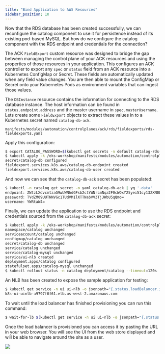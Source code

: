 ```yaml
---
title: "Bind Application to AWS Resources"
sidebar_position: 10
---
```


Now that the RDS database has been created successfully, we can reconfigure the catalog component to use it for persistence instead of its existing pod-based MySQL. But how do we configure the catalog component with the RDS endpoint and credentials for the connection?

The ACK `FieldExport` custom resource was designed to bridge the gap between managing the control plane of your ACK resources and using the properties of those resources in your application. This configures an ACK controller to export any `spec` or `status` field from an ACK resource into a Kubernetes ConfigMap or Secret. These fields are automatically updated when any field value changes. You are then able to mount the ConfigMap or Secret onto your Kubernetes Pods as environment variables that can ingest those values.

The `DBInstance` resource contains the information for connecting to the RDS database instance. The host information can be found in `status.endpoint.address` and the master username  in `spec.masterUsername`. Lets create some `FieldExport` objects to extract these values in to a Kubernetes secret named `catalog-db-ack`.

```file
manifests/modules/automation/controlplanes/ack/rds/fieldexports/rds-fieldexports.yaml
```

Apply this configuration:

```bash
$ export CATALOG_PASSWORD=$(kubectl get secrets -n default catalog-rds-pw -n catalog -o go-template='{{.data.password|base64decode}}')
$ kubectl apply -k /eks-workshop/manifests/modules/automation/controlplanes/ack/rds/fieldexports
secret/catalog-db configured
fieldexport.services.k8s.aws/catalog-db-endpoint created
fieldexport.services.k8s.aws/catalog-db-user created
```

And now we can see that the `catalog-db-ack` secret has been populated:

```bash
$ kubectl -n catalog get secret -o yaml catalog-db-ack | yq '.data'
endpoint: ZWtzLXdvcmtzaG9wLWNhdGFsb2ctYWNrLmNqa2F0cWQxY25yei51cy13ZXN0LTIucmRzLmFtYXpvbmF3cy5jb20=
password: TVdZM09UUTNNVGc1TUdVM1lXTTNabVV3TjJWbU5qQmo=
username: YWRtaW4=
```

Finally, we can update the application to use the RDS endpoint and credentials sourced from the `catalog-db-ack` secret:

```bash
$ kubectl apply -k /eks-workshop/manifests/modules/automation/controlplanes/ack/rds/application
namespace/catalog unchanged
serviceaccount/catalog unchanged
configmap/catalog unchanged
secret/catalog-db unchanged
service/catalog unchanged
service/catalog-mysql unchanged
service/ui-nlb created
deployment.apps/catalog configured
statefulset.apps/catalog-mysql unchanged
$ kubectl rollout status -n catalog deployment/catalog --timeout=120s
```

An NLB has been created to expose the sample application for testing:

```bash
$ kubectl get service -n ui ui-nlb -o jsonpath="{.status.loadBalancer.ingress[*].hostname}{'\n'}"
k8s-ui-uinlb-a9797f0f61.elb.us-west-2.amazonaws.com
```

To wait until the load balancer has finished provisioning you can run this command:

```bash timeout=610
$ wait-for-lb $(kubectl get service -n ui ui-nlb -o jsonpath="{.status.loadBalancer.ingress[*].hostname}{'\n'}")
```

Once the load balancer is provisioned you can access it by pasting the URL in your web browser. You will see the UI from the web store displayed and will be able to navigate around the site as a user.

<browser url="http://k8s-ui-uinlb-a9797f0f61.elb.us-west-2.amazonaws.com">
<img src={require('@site/static/img/sample-app-screens/home.png').default}/>
</browser>
